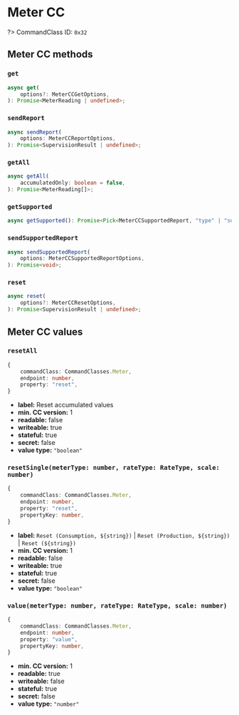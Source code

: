 # Meter CC

?> CommandClass ID: `0x32`

## Meter CC methods

### `get`

```ts
async get(
	options?: MeterCCGetOptions,
): Promise<MeterReading | undefined>;
```

### `sendReport`

```ts
async sendReport(
	options: MeterCCReportOptions,
): Promise<SupervisionResult | undefined>;
```

### `getAll`

```ts
async getAll(
	accumulatedOnly: boolean = false,
): Promise<MeterReading[]>;
```

### `getSupported`

```ts
async getSupported(): Promise<Pick<MeterCCSupportedReport, "type" | "supportsReset" | "supportedScales" | "supportedRateTypes"> | undefined>;
```

### `sendSupportedReport`

```ts
async sendSupportedReport(
	options: MeterCCSupportedReportOptions,
): Promise<void>;
```

### `reset`

```ts
async reset(
	options?: MeterCCResetOptions,
): Promise<SupervisionResult | undefined>;
```

## Meter CC values

### `resetAll`

```ts
{
	commandClass: CommandClasses.Meter,
	endpoint: number,
	property: "reset",
}
```

- **label:** Reset accumulated values
- **min. CC version:** 1
- **readable:** false
- **writeable:** true
- **stateful:** true
- **secret:** false
- **value type:** `"boolean"`

### `resetSingle(meterType: number, rateType: RateType, scale: number)`

```ts
{
	commandClass: CommandClasses.Meter,
	endpoint: number,
	property: "reset",
	propertyKey: number,
}
```

- **label:** `Reset (Consumption, ${string})` | `Reset (Production, ${string})` | `Reset (${string})`
- **min. CC version:** 1
- **readable:** false
- **writeable:** true
- **stateful:** true
- **secret:** false
- **value type:** `"boolean"`

### `value(meterType: number, rateType: RateType, scale: number)`

```ts
{
	commandClass: CommandClasses.Meter,
	endpoint: number,
	property: "value",
	propertyKey: number,
}
```

- **min. CC version:** 1
- **readable:** true
- **writeable:** false
- **stateful:** true
- **secret:** false
- **value type:** `"number"`
